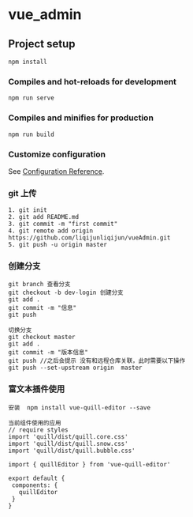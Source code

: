 # vue_admin

## Project setup
```
npm install
```

### Compiles and hot-reloads for development
```
npm run serve
```

### Compiles and minifies for production
```
npm run build
```

### Customize configuration
See [Configuration Reference](https://cli.vuejs.org/config/).

### git 上传
```
1. git init
2. git add README.md
3. git commit -m "first commit"
4. git remote add origin https://github.com/liqijunliqijun/vueAdmin.git
5. git push -u origin master
```
### 创建分支
```
git branch 查看分支
git checkout -b dev-login 创建分支 
git add .
git commit -m "信息"
git push 

切换分支
git checkout master
git add .
git commit -m "版本信息"
git push //之后会提示 没有和远程仓库关联，此时需要以下操作
git push --set-upstream origin  master  
```
 ### 富文本插件使用
 ```
 安装  npm install vue-quill-editor --save

 当前组件使用的应用
 // require styles
import 'quill/dist/quill.core.css'
import 'quill/dist/quill.snow.css'
import 'quill/dist/quill.bubble.css'
 
import { quillEditor } from 'vue-quill-editor'
 
export default {
  components: {
    quillEditor
  }
}
 ```
